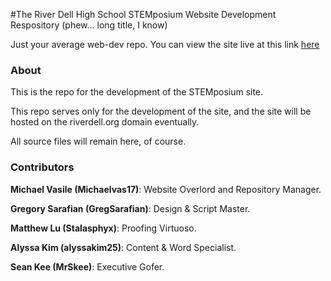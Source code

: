 #The River Dell High School STEMposium Website Development Respository (phew... long title, I know)

Just your average web-dev repo.
You can view the site live at this link [here](https://rdhs-stemposium.github.io/site/)

### About
This is the repo for the development of the STEMposium site.

This repo serves only for the development of the site, and the site will be hosted on the riverdell.org domain eventually.

All source files will remain here, of course.


### Contributors

<b>Michael Vasile (Michaelvas17)</b>: Website Overlord and Repository Manager.

<b>Gregory Sarafian (GregSarafian)</b>: Design & Script Master.

<b>Matthew Lu (Stalasphyx)</b>: Proofing Virtuoso.

<b>Alyssa Kim (alyssakim25)</b>: Content & Word Specialist.

<b>Sean Kee (MrSkee)</b>: Executive Gofer.
